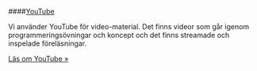 ####[YouTube](social/youtube)

Vi använder YouTube för video-material. Det finns videor som går igenom programmeringsövningar och koncept och det finns streamade och inspelade föreläsningar.

[Läs om YouTube »](social/youtube)
